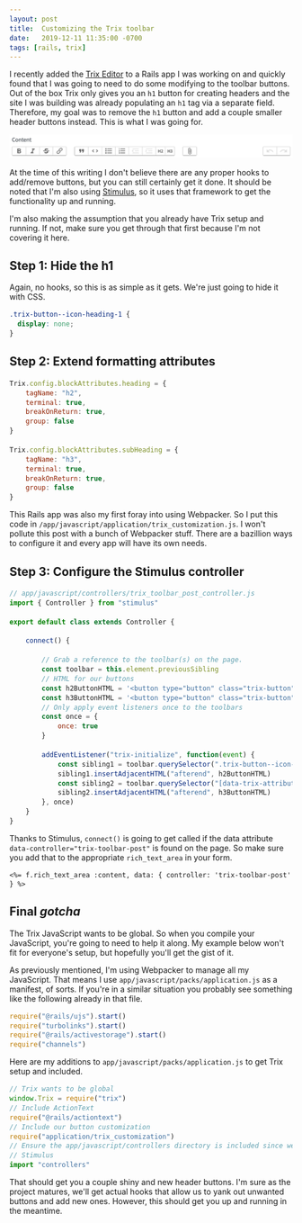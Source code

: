 ```yaml
---
layout: post
title:  Customizing the Trix toolbar
date:   2019-12-11 11:35:00 -0700
tags: [rails, trix]
---
```


I recently added the [Trix Editor](https://trix-editor.org/) to a Rails app I was working on and quickly found that I was going to need to do some modifying to the toolbar buttons. Out of the box Trix only gives you an `h1` button for creating headers and the site I was building was already populating an `h1` tag via a separate field. Therefore, my goal was to remove the `h1` button and add a couple smaller header buttons instead. This is what I was going for.

![Updated Trix Bar](/images/2019-12-11/trix-example.png)

At the time of this writing I don't believe there are any proper hooks to add/remove buttons, but you can still certainly get it done. It should be noted that I'm also using [Stimulus](https://stimulusjs.org/), so it uses that framework to get the functionality up and running.

I'm also making the assumption that you already have Trix setup and running. If not, make sure you get through that first because I'm not covering it here.

## Step 1: Hide the h1

Again, no hooks, so this is as simple as it gets. We're just going to hide it with CSS.

```css
.trix-button--icon-heading-1 {
  display: none;
}
```

## Step 2: Extend formatting attributes

```javascript
Trix.config.blockAttributes.heading = {
    tagName: "h2",
    terminal: true,
    breakOnReturn: true,
    group: false
}

Trix.config.blockAttributes.subHeading = {
    tagName: "h3",
    terminal: true,
    breakOnReturn: true,
    group: false
}
```

This Rails app was also my first foray into using Webpacker. So I put this code in `/app/javascript/application/trix_customization.js`. I won't pollute this post with a bunch of Webpacker stuff. There are a bazillion ways to configure it and every app will have its own needs.

## Step 3: Configure the Stimulus controller

```javascript
// app/javascript/controllers/trix_toolbar_post_controller.js
import { Controller } from "stimulus"

export default class extends Controller {

    connect() {

        // Grab a reference to the toolbar(s) on the page.
        const toolbar = this.element.previousSibling
        // HTML for our buttons
        const h2ButtonHTML = '<button type="button" class="trix-button" data-trix-attribute="heading" title="Subheading">H2</button>'
        const h3ButtonHTML = '<button type="button" class="trix-button" data-trix-attribute="subHeading" title="Subheading">H3</button>'
        // Only apply event listeners once to the toolbars
        const once = {
            once: true
        }

        addEventListener("trix-initialize", function(event) {
            const sibling1 = toolbar.querySelector(".trix-button--icon-increase-nesting-level")
            sibling1.insertAdjacentHTML("afterend", h2ButtonHTML)
            const sibling2 = toolbar.querySelector("[data-trix-attribute='heading']")
            sibling2.insertAdjacentHTML("afterend", h3ButtonHTML)
        }, once)
    }
}
```

Thanks to Stimulus, `connect()` is going to get called if the data attribute `data-controller="trix-toolbar-post"` is found on the page. So make sure you add that to the appropriate `rich_text_area` in your form.

```erb
<%= f.rich_text_area :content, data: { controller: 'trix-toolbar-post' } %>
```

## Final *gotcha*

The Trix JavaScript wants to be global. So when you compile your JavaScript, you're going to need to help it along. My example below won't fit for everyone's setup, but hopefully you'll get the gist of it. 

As previously mentioned, I'm using Webpacker to manage all my JavaScript. That means I use `app/javascript/packs/application.js` as a manifest, of sorts. If you're in a similar situation you probably see something like the following already in that file.

```javascript
require("@rails/ujs").start()
require("turbolinks").start()
require("@rails/activestorage").start()
require("channels")
```

Here are my additions to `app/javascript/packs/application.js` to get Trix setup and included.

```javascript
// Trix wants to be global
window.Trix = require("trix")
// Include ActionText
require("@rails/actiontext")
// Include our button customization
require("application/trix_customization")
// Ensure the app/javascript/controllers directory is included since we're using
// Stimulus
import "controllers"
```

That should get you a couple shiny and new header buttons. I'm sure as the project matures, we'll get actual hooks that allow us to yank out unwanted buttons and add new ones. However, this should get you up and running in the meantime. 